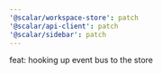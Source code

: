 ```yaml
---
'@scalar/workspace-store': patch
'@scalar/api-client': patch
'@scalar/sidebar': patch
---
```


feat: hooking up event bus to the store
